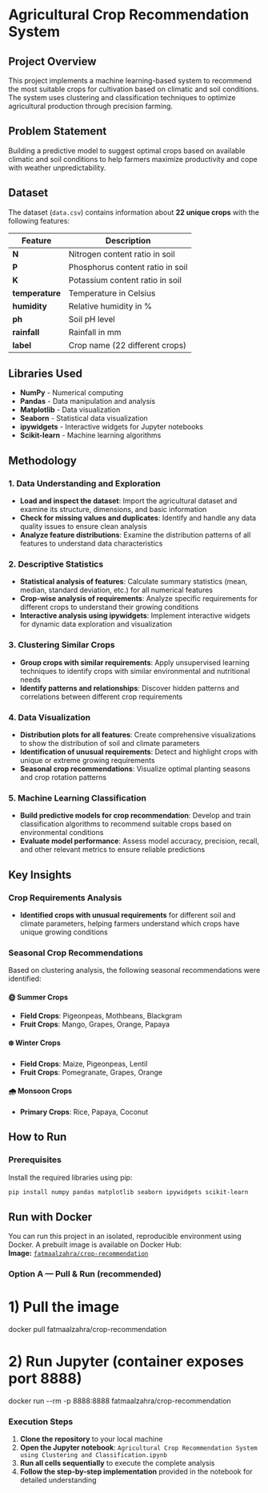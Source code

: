 # Agricultural Crop Recommendation System

## Project Overview
This project implements a machine learning-based system to recommend the most suitable crops for cultivation based on climatic and soil conditions. The system uses clustering and classification techniques to optimize agricultural production through precision farming.

## Problem Statement
Building a predictive model to suggest optimal crops based on available climatic and soil conditions to help farmers maximize productivity and cope with weather unpredictability.

## Dataset
The dataset (`data.csv`) contains information about **22 unique crops** with the following features:

| Feature | Description |
|---------|-------------|
| **N** | Nitrogen content ratio in soil |
| **P** | Phosphorus content ratio in soil |
| **K** | Potassium content ratio in soil |
| **temperature** | Temperature in Celsius |
| **humidity** | Relative humidity in % |
| **ph** | Soil pH level |
| **rainfall** | Rainfall in mm |
| **label** | Crop name (22 different crops) |

## Libraries Used
- **NumPy** - Numerical computing
- **Pandas** - Data manipulation and analysis
- **Matplotlib** - Data visualization
- **Seaborn** - Statistical data visualization
- **ipywidgets** - Interactive widgets for Jupyter notebooks
- **Scikit-learn** - Machine learning algorithms

## Methodology

### 1. Data Understanding and Exploration
- **Load and inspect the dataset**: Import the agricultural dataset and examine its structure, dimensions, and basic information
- **Check for missing values and duplicates**: Identify and handle any data quality issues to ensure clean analysis
- **Analyze feature distributions**: Examine the distribution patterns of all features to understand data characteristics

### 2. Descriptive Statistics
- **Statistical analysis of features**: Calculate summary statistics (mean, median, standard deviation, etc.) for all numerical features
- **Crop-wise analysis of requirements**: Analyze specific requirements for different crops to understand their growing conditions
- **Interactive analysis using ipywidgets**: Implement interactive widgets for dynamic data exploration and visualization

### 3. Clustering Similar Crops
- **Group crops with similar requirements**: Apply unsupervised learning techniques to identify crops with similar environmental and nutritional needs
- **Identify patterns and relationships**: Discover hidden patterns and correlations between different crop requirements

### 4. Data Visualization
- **Distribution plots for all features**: Create comprehensive visualizations to show the distribution of soil and climate parameters
- **Identification of unusual requirements**: Detect and highlight crops with unique or extreme growing requirements
- **Seasonal crop recommendations**: Visualize optimal planting seasons and crop rotation patterns

### 5. Machine Learning Classification
- **Build predictive models for crop recommendation**: Develop and train classification algorithms to recommend suitable crops based on environmental conditions
- **Evaluate model performance**: Assess model accuracy, precision, recall, and other relevant metrics to ensure reliable predictions

## Key Insights

### Crop Requirements Analysis
- **Identified crops with unusual requirements** for different soil and climate parameters, helping farmers understand which crops have unique growing conditions

### Seasonal Crop Recommendations
Based on clustering analysis, the following seasonal recommendations were identified:

#### 🌞 Summer Crops
- **Field Crops**: Pigeonpeas, Mothbeans, Blackgram
- **Fruit Crops**: Mango, Grapes, Orange, Papaya

#### ❄️ Winter Crops  
- **Field Crops**: Maize, Pigeonpeas, Lentil
- **Fruit Crops**: Pomegranate, Grapes, Orange

#### 🌧️ Monsoon Crops
- **Primary Crops**: Rice, Papaya, Coconut

## How to Run

### Prerequisites
Install the required libraries using pip:
```bash
pip install numpy pandas matplotlib seaborn ipywidgets scikit-learn
```

## Run with Docker

You can run this project in an isolated, reproducible environment using Docker.
A prebuilt image is available on Docker Hub:  
**Image:** [`fatmaalzahra/crop-recommendation`](https://hub.docker.com/r/fatmaalzahra/crop-recommendation)

### Option A — Pull & Run (recommended)


# 1) Pull the image
docker pull fatmaalzahra/crop-recommendation

# 2) Run Jupyter (container exposes port 8888)
docker run --rm -p 8888:8888 fatmaalzahra/crop-recommendation

### Execution Steps
1. **Clone the repository** to your local machine
2. **Open the Jupyter notebook**: `Agricultural Crop Recommendation System using Clustering and Classification.ipynb`
3. **Run all cells sequentially** to execute the complete analysis
4. **Follow the step-by-step implementation** provided in the notebook for detailed understanding



